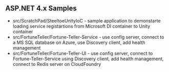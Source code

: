 ## ASP.NET 4.x Samples

* src/ScratchPad/SteeltoeUnityIoC - sample application to demonstarte loading service registartions from Microsoft DI container to Unity container
* src/FortuneTeller/Fortune-Teller-Service - use config server, connect to a MS SQL database on Azure, use Discovery client, add health management
* src/FortuneTeller/Fortune-Teller-UI - use config server, connect to Fortune-Teller-Service using Discovery client, add health management, connect to Redis server on CloudFoundry
